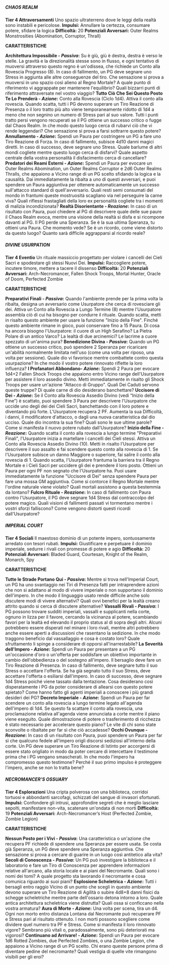 ##### CHAOS REALM
**Tier 4 Attraversamenti**
Uno spazio ultraterreno dove le leggi della realtà sono instabili e pericolose.
**Impulsi:** Annullare la certezza, consumare potere, sfidare la logica
**Difficoltà:** 20
**Potenziali Avversari:** Outer Realms Monstrosities (Abomination, Corruptor, Thrall)

**CARATTERISTICHE**

**Architettura Impossibile - *Passiva*:** Su è giù, giù è destra, destra è verso le stelle. La gravità e la direzionalità stesse sono in flusso, e ogni tentativo di muoversi attraverso questo regno è un'odissea, che richiede un Conto alla Rovescia Progresso (8). In caso di fallimento, un PG deve segnare uno Stress in aggiunta alle altre conseguenze del tiro. 
Che sensazione si prova a muoversi in uno spazio così alieno al Regno Mortale? A quale punto di riferimento vi aggrappate per mantenere l'equilibrio? Quali bizzarri punti di riferimento attraversate nel vostro viaggio?
**Tutto Ciò Che Sei Questo Posto Te Lo Prenderà - *Azione*:** Conto alla Rovescia (Ciclo 1d4). Attiva il conto alla rovescia. Quando scatta, tutti i PG devono superare un Tiro Reazione di Presenza o il loro tratto più alto viene temporaneamente ridotto di 1d4 a meno che non segnino un numero di Stress pari al suo valore. Tutti i punti tratto persi vengono recuperati se il PG ottiene un successo critico o fugge dal Chaos Realm. 
In che modo questo luogo cerca di rubarvi ciò che vi rende leggendari? Che sensazione si prova a farsi sottrarre questo potere?
**Annullamento - *Azione*:** Spendi un Paura per costringere un PG a fare uno Tiro Reazione di Forza. In caso di fallimento, subisce 4d10 danni magici diretti. In caso di successo, deve segnare uno Stress. 
Quale barlume di altri mondi cogliete mentre questo luogo cerca di disfarvi? Quale aspetto centrale della vostra personalità il disfacimento cerca di cancellare?
**Predatori dei Reami Esterni - *Azione*:** Spendi un Paura per evocare un Outer Realms Abomination, un Outer Realms Corruptor e 2d6 Outer Realms Thralls, che appaiono a Vicino range di un PG scelto sfidando la logica e la causalità. Dai immediatamente la ribalta a uno di questi avversari, e puoi spendere un Paura aggiuntiva per ottenere automaticamente un successo sull'attacco standard di quell'avversario. 
Quali resti semi consumati del mondo in frantumi queste mostruosità scagliano via nel perseguire la carne viva? Quali riflessi frastagliati della loro ex personalità cogliete tra i momenti di malizia incondizionata?
**Realtà Disorientante - *Reazione*:** In caso di un risultato con Paura, puoi chiedere al PG di descrivere quale delle sue paure il Chaos Realm evoca, mentre una visione della realtà si disfa e si ricompone davanti al PG. Il PG perde una Speranza. Se è la sua ultima Speranza, tu ottieni una Paura. 
Che momento vede? Se è un ricordo, come viene distorto da questo luogo? Quanto sarà difficile aggrapparsi al ricordo reale?


##### DIVINE USURPATION
**Tier 4 Eventio**
Un rituale massiccio progettato per violare i cancelli dei Cieli Sacri e spodestare gli stessi Nuovi Dei.
**Impulsi:** Raccogliere potere, incutere timore, mettere a tacere il dissenso
**Difficoltà:** 20
**Potenziali Avversari:** Arch-Necromancer, Fallen Shock Troops, Mortal Hunter, Oracle of Doom, Perfected Zombie

**CARATTERISTICHE**

**Preparativi Finali - *Passiva*:** Quando l'ambiente prende per la prima volta la ribalta, designa un avversario come Usurpatore che cerca di rovesciare gli dei. Attiva un Conto alla Rovescia a Lungo Termine (8) mentre l'Usurpatore assembla ciò di cui ha bisogno per condurre il rituale. Quando scatta, metti in risalto questo ambiente per usare la funzione "Inizio della Fine". Finché questo ambiente rimane in gioco, puoi conservare fino a 15 Paura. 
Di cosa ha ancora bisogno l'Usurpatore: il cuore di un High Serafino? La Pietra Polare di un antico Varco? La lealtà di due arcinemici? Le lacrime a cuore spezzato di un'anima pura?
**Benedizione Divina - *Passiva*:** Quando un PG ottiene un successo critico, può spendere 2 Speranza per ricaricare un'abilità normalmente limitata nell'uso (come una volta per riposo, una volta per sessione).
Quale dio vi favorisce mentre combattete contro questa usurpazione? In che modo il vostro potere rinnovato riflette la loro influenza?
**I Profanatori Abbondano- *Azione*:** Spendi 2 Paura per evocare 1d4+2 Fallen Shock Troops che appaiono entro Vicino range dell'Usurpatore per assistere il loro assedio divino. Metti immediatamente in risalto gli Shock Troops per usare un'azione "Attacco di Gruppo".
Quali Dei Caduti servono queste truppe? Di quale carne di dio desiderano banchettare?
**Uccisore di Dei - *Azione*:** Se il Conto alla Rovescia Assedio Divino (vedi “Inizio della Fine”) è scattato, puoi spendere 3 Paura per descrivere l'Usurpatore che uccide uno degli dei dei Cieli Sacri, banchettando con il loro potere e diventando più forte. L'Usurpatore recupera 2 PF. Aumenta la sua Difficoltà, i danni, il modificatore d'attacco, o dagli una nuova caratteristica dal dio ucciso. 
Quale dio incontra la sua fine? Quali sono le sue ultime parole? Come si manifesta il nuovo potere rubato dall'Usurpatore?
**Inizio della Fine - *Reazione*:** Quando scatta il conto alla rovescia a lungo termine "Preparativi Finali", l'Usurpatore inizia a martellare i cancelli dei Cieli stessi. Attiva un Conto alla Rovescia Assedio Divino (10). Metti in risalto l'Usurpatore per descrivere il suo assalto e fai scendere questo conto alla rovescia di 1. Se l'Usurpatore subisce un danno Maggiore o superiore, fai salire il conto alla rovescia di 1. Quando scatta, l'Usurpatore frantuma la barriera tra il Regno Mortale e i Cieli Sacri per uccidere gli dei e prendere il loro posto. Ottieni un Paura per ogni PF non segnato che l'Usurpatore ha. Puoi usare immediatamente la funzione "Uccisore di Dei" senza spendere Paura per fare una mossa GM aggiuntiva. 
Come si contorce il Regno Mortale mentre l'ordine naturale viene violato? Quali mortali assistono a questa bestemmia da lontano?
**Fulcro Rituale - *Reazione*:** In caso di fallimento con Paura contro l'Usurpatore, il PG deve segnare 1d4 Stress dal contraccolpo del potere magico. 
Quali visioni di fallimenti passati vi tormentano mentre i vostri sforzi falliscono? Come vengono distorti questi ricordi dall'Usurpatore?


##### IMPERIAL COURT
**Tier 4 Sociali**
Il maestoso dominio di un potente impero, sontuosamente arredato con tesori rubati.
**Impulsi:** Giustificare e perpetuare il dominio imperiale, sedurre i rivali con promesse di potere e agio
**Difficoltà:** 20
**Potenziali Avversari:** Bladed Guard, Courtesan, Knight of the Realm, Monarch, Spy

**CARATTERISTICHE**

**Tutte le Strade Portano Qui - *Passiva*:** Mentre si trova nell'Imperial Court, un PG ha uno svantaggio nei Tiri di Presenza fatti per intraprendere azioni che non si adattano al modo di vivere imperiale o non supportano il dominio dell'impero. 
In che modo il linguaggio usato rende difficile anche solo discutere modi di vivere alternativi? Quali ovvi benefici per la lealtà creano attrito quando si cerca di discutere alternative?
**Vassalli Rivali - *Passiva*:** I PG possono trovare sudditi imperiali, vassalli e supplicanti nella corte, ognuno in lizza per il favore, cercando la vicinanza al potere, scambiando favori per la lealtà ed elevando il proprio status al di sopra degli altri. Alcuni potrebbero essere disperati nel minare i loro rivali, mentre altri potrebbero anche essere aperti a discussioni che rasentano la sedizione. 
In che modo traggono beneficio dal vassallaggio e cosa è costato loro? Quale sfruttamento li spinge a considerare di opporsi all'inarrestabile?
**La Severità dell'Impero - *Azione*:** Spendi un Paura per presentare a un PG un'occasione d'oro o un'offerta per soddisfare un obiettivo importante in cambio dell'obbedienza o del sostegno all'impero. Il bersaglio deve fare un Tiro Reazione di Presenza. In caso di fallimento, deve segnare tutto il suo Stress o accettare l'offerta. Se ha già segnato tutto il suo Stress, deve accettare l'offerta o esiliarsi dall'impero. In caso di successo, deve segnare 1d4 Stress poiché viene tassato dalla tentazione. 
Cosa desiderano così disperatamente i PG da poter considerare di allearsi con questo potere spietato? Come hanno fatto gli agenti imperiali a conoscere i più grandi desideri dei PG?
**Decreto Imperiale - *Azione*:** Spendi un Paura per far scendere un conto alla rovescia a lungo termine legato all'agenda dell'impero di 1d4. Se questo fa scattare il conto alla rovescia, una proclamazione relativa all'agenda viene annunciata a corte mentre il piano viene eseguito. 
Quale dimostrazione di potere o trasferimento di ricchezza è stato necessario per accelerare questo piano? Le vite di chi sono state sconvolte o ribaltate per far sì che ciò accadesse?
**Occhi Ovunque - *Reazione*:** In caso di un risultato con Paura, puoi spendere un Paura per far sì che qualcuno fedele all'impero origli discorsi sediziosi all'interno della corte. Un PG deve superare un Tiro Reazione di Istinto per accorgersi di essere stato origliato in modo da poter cercare di intercettare il testimone prima che i PG vengano smascherati. 
In che modo l'impero ha compromesso questo testimone? Perché il suo primo impulso è proteggere l'impero, anche se non lo tratta bene?


##### NECROMANCER’S OSSUARY
**Tier 4 Esplorazioni**
Una cripta polverosa con una biblioteca, corridoi tortuosi e abbondanti sarcofagi, schizzati del sangue di invasori sfortunati.
**Impulsi:** Confondere gli intrusi, approfondire segreti che è meglio lasciare sepolti, manifestare non-vita, scatenare un'ondata di non morti
**Difficoltà:** 19
**Potenziali Avversari:** Arch-Necromancer’s Host (Perfected Zombie, Zombie Legion)

**CARATTERISTICHE**

**Nessun Posto per i Vivi - *Passiva*:** Una caratteristica o un'azione che recupera PF richiede di spendere una Speranza per essere usata. Se costa già Speranza, un PG deve spendere una Speranza aggiuntiva. 
Che sensazione si prova a cercare di guarire in un luogo così antitetico alla vita?
**Secoli di Conoscenza - *Passiva*:** Un PG può investigare la biblioteca e il laboratorio e fare un Tiro di Conoscenza per apprendere informazioni relative all'arcano, alla storia locale e ai piani del Necromante. 
Quali sono i nomi dei tomi? A quale progetto sta lavorando il necromante e cosa comunica riguardo ai suoi piani?
**Esplosione Scheletrica - *Azione*:** Tutti i bersagli entro raggio Vicino di un punto che scegli in questo ambiente devono superare un Tiro Reazione di Agilità o subire 4d8+8 danni fisici da schegge scheletriche mentre parte dell'ossario detona intorno a loro. 
Quale antica architettura scheletrica viene distrutta? Quali ossa si conficcano nella vostra armatura?
**Aura di Morte - *Azione*:** Una volta per scena, tira un d4. Ogni non morto entro distanza Lontana dal Necromante può recuperare PF e Stress pari al risultato ottenuto. I non morti possono scegliere come dividere quel numero tra PF e Stress. 
Come si manifesta il loro rinnovato vigore? Sembrano più vitali o, paradossalmente, sono più deteriorati ma vigorosi?
**Continuano ad Arrivare! - *Azione*:** Spendi un Paura per evocare 1d6 Rotted Zombies, due Perfected Zombies, o una Zombie Legion, che appaiono a Vicino range di un PG scelto. 
Chi erano queste persone prima di diventare pedine del necromante? Quali vestigia di quelle vite rimangono visibili per gli eroi?